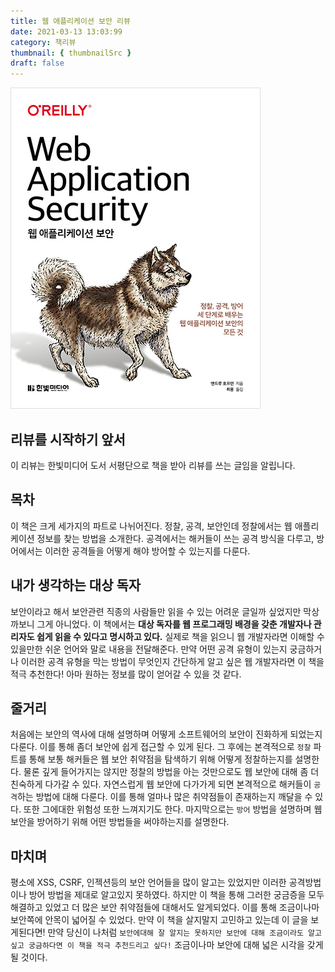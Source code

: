 ```yaml
---
title: 웹 애플리케이션 보안 리뷰
date: 2021-03-13 13:03:99
category: 책리뷰
thumbnail: { thumbnailSrc }
draft: false
---
```


![웹 애플리케이션 보안](./images/web_application.jpg)

## 리뷰를 시작하기 앞서

이 리뷰는 한빛미디어 도서 서평단으로 책을 받아 리뷰를 쓰는 글임을 알립니다.

## 목차

이 책은 크게 세가지의 파트로 나뉘어진다. 정찰, 공격, 보안인데 정찰에서는 웹 애플리케이션 정보를 찾는 방법을 소개한다. 공격에서는 해커들이 쓰는 공격 방식을 다루고, 방어에서는 이러한 공격들을 어떻게 해야 방어할 수 있는지를 다룬다.

## 내가 생각하는 대상 독자

보안이라고 해서 보안관련 직종의 사람들만 읽을 수 있는 어려운 글일까 싶었지만 막상 까보니 그게 아니었다. 이 책에서는 **대상 독자를 웹 프로그래밍 배경을 갖춘 개발자나 관리자도 쉽게 읽을 수 있다고 명시하고 있다.** 실제로 책을 읽으니 웹 개발자라면 이해할 수 있을만한 쉬운 언어와 말로 내용을 전달해준다. 만약 어떤 공격 유형이 있는지 궁금하거나 이러한 공격 유형을 막는 방법이 무엇인지 간단하게 알고 싶은 웹 개발자라면 이 책을 적극 추천한다! 아마 원하는 정보를 많이 얻어갈 수 있을 것 같다.

## 줄거리

처음에는 보안의 역사에 대해 설명하며 어떻게 소프트웨어의 보안이 진화하게 되었는지 다룬다. 이를 통해 좀더 보안에 쉽게 접근할 수 있게 된다. 그 후에는 본격적으로 `정찰` 파트를 통해 보통 해커들은 웹 보안 취약점을 탐색하기 위해 어떻게 정찰하는지를 설명한다. 물론 깊게 들어가지는 않지만 정찰의 방법을 아는 것만으로도 웹 보안에 대해 좀 더 친숙하게 다가갈 수 있다. 자연스럽게 웹 보안에 다가가게 되면 본격적으로 해커들이 `공격`하는 방법에 대해 다룬다. 이를 통해 얼마나 많은 취약점들이 존재하는지 깨달을 수 있다. 또한 그에대한 위험성 또한 느껴지기도 한다. 마지막으로는 `방어` 방법을 설명하며 웹 보안을 방어하기 위해 어떤 방법들을 써야하는지를 설명한다.

## 마치며

평소에 XSS, CSRF, 인젝션등의 보안 언어들을 많이 알고는 있었지만 이러한 공격방법이나 방어 방법을 제대로 알고있지 못하였다. 하지만 이 책을 통해 그러한 궁금증을 모두 해결하고 있었고 더 많은 보안 취약점들에 대해서도 알게되었다. 이를 통해 조금이나마 보안쪽에 안목이 넓어질 수 있었다. 만약 이 책을 살지말지 고민하고 있는데 이 글을 보게된다면! 만약 당신이 나처럼 `보안에대해 잘 알지는 못하지만 보안에 대해 조금이라도 알고 싶고 궁금하다면 이 책을 적극 추천드리고 싶다!` 조금이나마 보안에 대해 넓은 시각을 갖게 될 것이다.
